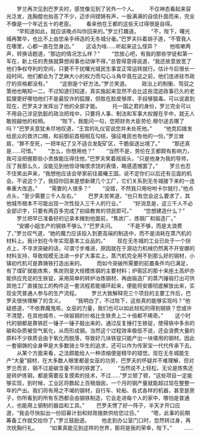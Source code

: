 　　罗兰再次见到巴罗夫时，感觉像见到了另外一个人。
　　不仅神态看起来容光泛发，连胸膛也抬高了不少，迈步间铿锵有声，一股满满的自信扑面而来，完全不像是一个年近五十的老臣。
　　看来他在王都的这些天过得很是自得。
　　“早知道如此，就应该晚点叫你回来的。”罗兰打趣道。
　　“不，陛下，曙光城再繁华，也比不上由您亲手缔造的无冬城分毫。”巴罗夫抖着胡子道，“不管我人在哪里，心都一直在您身边。”
　　这话为啥……听起来这么怪异？
　　他咳嗽两声，转换话题道，“那边的情况怎么样？”
　　“您放心吧，有我的那些学徒和第一军在，新上任的贵族就算想闹事也动弹不得，”总管得意得说道，“我还故意放宽了他们争权夺利的空间，只要不干扰曙光城民生事宜正常运转就行。估计今后很长一段时间，他们都会为了芝麻大小的权力而勾心斗角毕竟在这之前，他们连进驻市政厅的资格都没有。”
　　“这倒是个好方法。”罗兰笑道。
　　政治上的制衡、驾驭之策他也略知一二，不过知道归知道，真实施起来显然不会比这些混迹政事已久的老狐狸更好哪怕他们不是最狡诈的狐狸，但胜在脸皮够厚，手段够狠毒。可以说直到现在，巴罗夫才发挥出了他的全部才能。
　　托一国之君的身份，罗兰完全可以不用自己涉足肮脏的政治把戏中，只要将人事、制法和军事大权握在手中，就无人敢觊觎他的权柄。
　　“陛下，我能问一句，您把财务大臣劳伦.穆尔送去哪了吗？”巴罗夫意犹未尽地叹道，“王宫的礼仪官说您并未处死他。”
　　“他克扣拨发给民众的救济口粮，和前御前首相相互勾结，强征难民也有他的一份。”罗兰耸肩，“罪不至死，一把年纪了又不适合发配矿区，干脆驱逐出境了。”
　　“那还真是……可惜。”
　　“怎么，你想用他？”
　　“当然不是，劳伦在王都颇有影响力，我可没把握那些小贵族能压得住他，”巴罗夫笑着摇摇头，“只是他身为我的导师，压了我那么久，没能见到他惊讶悔恨求饶的表情，略感遗憾罢了。”
　　罗兰也忍不住笑出声来，“我想他应该会举家前往晨曦王国，说不定你们以后还有见面的机会。不说这个了，我招你回来是想新建几个工厂，它们关系到无冬城接下来的一连串重大改造。”
　　“需要的人很多？”
　　“没错，不然我只用吩咐卡尔就行，”他点点头，“至少需要三千人左右。”
　　巴罗夫苦笑道，“也只有您会这么要求了，其他城市根本不可能出现一次性投入三千人的行业。”
　　“好消息是，这三千人不必全部识字，只要有两百多完成了初级教育的领民即可。”
　　“您想建造什么？”
　　罗兰把早已准备好的记录本摊到他面前，“焦炭厂、炼钢厂和锻造厂。”
　　“安娜小姐生产的钢铁不够么？”巴罗夫问。
　　“不是不够，而是太浪费了，”罗兰叹气道，“她的魔力应该投入到更高端的制造中，而不是消耗在蒸汽机的材料上。我计划在今年实现基本工业品的。”
　　现在无冬城的工业已处于一个拐点上，不寻求突破的话，可谓寸步难进，原因就在于源动力机械仍然离不开安娜的材料支持，导致规模无法进一步扩大事实上，蒸汽机完全用不到那么好的钢材，小镇初代机可是靠铸铁打造出来的。
　　而如今突破所需要的前置条件均已满足，有了煤矿就能炼焦，焦炭则是大规模炼钢的主要材料；炉窑区的那十来座土高炉亦能供应充足的生铁锭，采用简单的转炉冶炼钢材，再由锻造厂的蒸汽锤锻打出可供其他工厂直接加工的构件这一套流程若能循环起来，便能将安娜彻底解放出来，实现全凭普通人参与的生产流程。
　　罗兰大致解释完三个项目的主要工作后，巴罗夫很快理解了的含义。
　　“我明白了，不过陛下，这些真的能够实现吗？”他疑惑道，“不依靠魔鬼咳，女巫的力量，我们也可以如此轻松的得到钢铁？您或许不清楚，在其他城市，一块锻钢的价格比生铁贵上二十倍都不稀奇。”
　　这个时代的钢都是靠铁匠一锤子一锤子敲出来的，通过反复捶打生铁锭，使得铁中多余的碳和杂质被空气氧化，从而形成钢。当然这个过程效率极低不说，还会浪费大量的原料不少铁质会由于氧化而脱落，导致好几块铁锭只能产出一块堪用的钢材。因此一套钢铸的全身甲是大多数骑士毕生的追求，还可以作为传家宝一代代传承下去。
　　从某个方面来看，之法颇能给人一种浓缩便是精华的错觉。现在无冬城能生产“大量”钢材，在大多数人眼里都是女巫的功劳，巴罗夫的怀疑并不难理解，但对罗兰而言，钢不过是碳含量不同的铁罢了。
　　“当然说不上轻松，无论是炼焦还是转炉炼钢，都是需要反复摸索的技术，不过……”罗兰顿了顿，“这些项目一定能够实现，到时候，工业区将数起上百根烟囱，一个月的钢产量就能超过现在整整一年的产出。我们将有用之不竭的钢材，自行车、轮船、各式各样的机器，甚至是房子，你所看到的所有东西都会由钢铁制造，它会走进每个人的家中，哪怕是普通人，也能用上钢制的器皿和工具。”
　　巴罗夫愣了好一阵子，半天才开口应道，“我会尽快拟出一份招募计划和财政拨款供给您过目。”
　　“嗯，此事的前期筹备工作就交给你了，”罗兰鼓励道。
　　他走到办公室门口时，忽然转过身，再次抚胸行礼。
　　“如果真能见到这样的世界，那将是我的荣幸，陛下。”
　　……